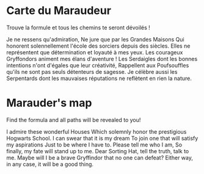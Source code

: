 # Carte du Maraudeur

Trouve la formule et tous les chemins te seront dévoilés !

Je ne ressens qu'admiration,
Ne jure que par les Grandes Maisons
Qui honorent solennellement l'école des sorciers depuis des siècles.
Elles ne représentent que détermination et loyauté à mes yeux.
Les courageux Gryffondors animent mes élans d'aventure !
Les Serdaigles dont les bonnes intentions n'ont d'égales que leur créativité,
Rappellent aux Poufsouffles qu'ils ne sont pas seuls détenteurs de sagesse.
Je célèbre aussi les Serpentards dont les mauvaises réputations ne reflètent en rien la nature.


# Marauder's map

Find the formula and all paths will be revealed to you!

I admire these wonderful Houses
Which solemnly honor the prestigious Hogwarts School.
I can swear that it is my dream
To join one that will satisfy my aspirations
Just to be where I have to.
Please tell me who I am,
So finally, my fate will stand up to me.
Dear Sorting Hat, tell the truth, talk to me.
Maybe will I be a brave Gryffindor that no one can defeat?
Either way, in any case, it will be a good thing.
